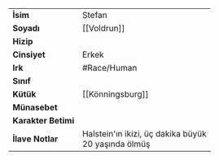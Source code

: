 |  |  |
|---|---|
| **İsim** | Stefan|
| **Soyadı** | [[Voldrun]]|
| **Hizip** | |
| **Cinsiyet** | Erkek|
| **Irk** | #Race/Human|
| **Sınıf** | |
| **Kütük** | [[Könningsburg]]|
| **Münasebet** | |
| **Karakter Betimi** | |
| **İlave Notlar** | Halstein'ın ikizi, üç dakika büyük<br>20 yaşında ölmüş|
